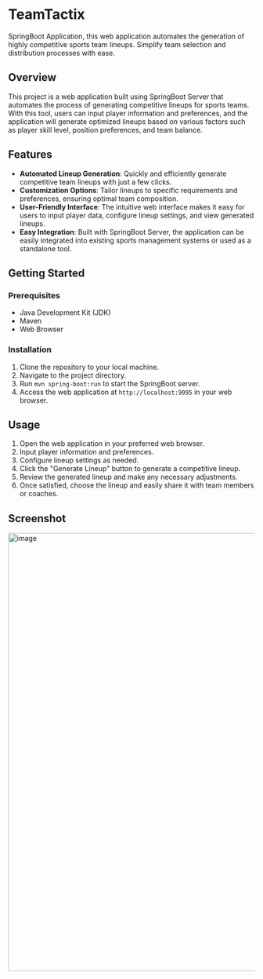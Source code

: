 # TeamTactix
SpringBoot Application, this web application automates the generation of highly competitive sports team lineups. Simplify team selection and distribution processes with ease.

## Overview
This project is a web application built using SpringBoot Server that automates the process of generating competitive lineups for sports teams. With this tool, users can input player information and preferences, and the application will generate optimized lineups based on various factors such as player skill level, position preferences, and team balance.

## Features
- **Automated Lineup Generation**: Quickly and efficiently generate competitive team lineups with just a few clicks.
- **Customization Options**: Tailor lineups to specific requirements and preferences, ensuring optimal team composition.
- **User-Friendly Interface**: The intuitive web interface makes it easy for users to input player data, configure lineup settings, and view generated lineups.
- **Easy Integration**: Built with SpringBoot Server, the application can be easily integrated into existing sports management systems or used as a standalone tool.

## Getting Started
### Prerequisites
- Java Development Kit (JDK)
- Maven
- Web Browser

### Installation
1. Clone the repository to your local machine.
2. Navigate to the project directory.
3. Run `mvn spring-boot:run` to start the SpringBoot server.
4. Access the web application at `http://localhost:9095` in your web browser.

## Usage
1. Open the web application in your preferred web browser.
2. Input player information and preferences.
3. Configure lineup settings as needed.
4. Click the "Generate Lineup" button to generate a competitive lineup.
5. Review the generated lineup and make any necessary adjustments.
6. Once satisfied, choose the lineup and easily share it with team members or coaches.

## Screenshot
<img width="1915" height="893" alt="image" src="https://github.com/user-attachments/assets/912a08a6-46e5-444e-99e2-e171fb5a3b22" />

